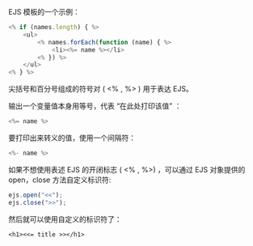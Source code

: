 EJS 模板的一个示例：

```js
<% if (names.length) { %>
    <ul>
        <% names.forEach(function (name) { %>
            <li><%= name %></li>
        <% }) %>
    </ul>
<% } %>
```

尖括号和百分号组成的符号对 ( <% , %> ) 用于表达 EJS。

输出一个变量值本身用等号，代表 “在此处打印该值” ：

```js
<%= name %>
```

要打印出来转义的值，使用一个间隔符：

```js
<%- name %>
```

如果不想使用表述 EJS 的开闭标志 ( <% , %>) ，可以通过 EJS 对象提供的 open，close 方法自定义标识符:

```js
ejs.open("<<");
ejs.close(">>");
```

然后就可以使用自定义的标识符了：

```
<h1><<= title >></h1>
```